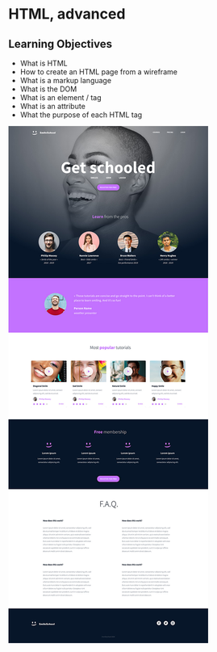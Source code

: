 # HTML, advanced
## Learning Objectives
*   What is HTML
*   How to create an HTML page from a wireframe
*   What is a markup language
*   What is the DOM
*   What is an element / tag
*   What is an attribute
*   What the purpose of each HTML tag

![](banner.jpg)
